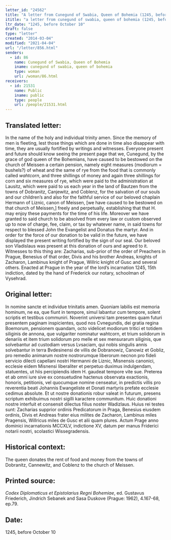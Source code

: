 ```yaml
---
letter_id: "24562"
title: "A letter from Cunegund of Swabia, Queen of Bohemia (1245, before October 10)"
ititle: "a letter from cunegund of swabia, queen of bohemia (1245, before october 10)"
ltr_date: "1245, before October 10"
draft: false
type: "letter"
created: "2014-03-04"
modified: "2021-04-04"
url: "/letter/856.html"
senders:
  - id: 86
    name: Cunegund of Swabia, Queen of Bohemia
    iname: cunegund of swabia, queen of bohemia
    type: woman
    url: /woman/86.html
receivers:
  - id: 21531
    name: Public
    iname: public
    type: people
    url: /people/21531.html
---
```

<h2> Translated letter:</h2><p>In the name of the holy and individual trinity amen. Since the memory of men is fleeting, lest those things which are done in time also disappear with time, they are usually fortified by writings and witnesses. Everyone present and future should know seeing the present page that we, Cunegund, by the grace of god queen of the Bohemians, have caused to be bestowed on the church of Meissen a certain pension, namely eight measures (modiorum = bushels?) of wheat and the same of rye from the food that is commonly called <em>wahtcorn</em>, and three shillings of money and again three shillings for corn and six measures of rye, which were paid to the administration at Lausitz, which were paid to us each year in the land of Bautzen from the towns of Dobranitz, Canjewitz, and Coblenz, for the salvation of our souls and our children’s and also for the faithful service of our beloved chaplain Hermann of Liznic, canon of Meissen, [we have caused to be bestowed on that church of Meissen,] freely and perpetually, establishing that that H. may enjoy these payments for the time of his life. Moreover we have granted to said church to be absolved from every law or custom observed up to now of charge, fee, claim, or tax by whatever name, in said towns for respect to blessed John the Evangelist and Donatus the martyr. And in order for the force of our donation to be valid in the future, we have displayed the present writing fortified by the sign of our seal. Our beloved son Vladislaus was present at this donation of ours and agreed to it. Witnesses to this thing are: Zacharias, sub-prior of the order of Preachers in Prague, Benesius of that order, Divis and his brother Andreas, knights of Zacharon, Lambinus knight of Prague, Willric knight of Gusc and several others. Enacted at Prague in the year of the lord’s incarnation 1245, 15th indiction, dated by the hand of Frederick our notary, schoolman of Vysehrad.</p><h2 class="mt-4"> Original letter:</h2>In nomine sancte et individue trinitatis amen.  Quoniam labilis est memoria hominum, ne ea, que fiunt in tempore, simul labantur cum tempore, solent scriptis et testibus communiri.  Noverint universi tam presentes quam futuri presentem paginam inspicientes, quod nos Cvnegundis, dei gratia regina Boemorum, pensionem quandam, octo videlicet modiorum tritici et totidem siliginis de annona, que vulgariter nominatur wahtcorn, et trium solidorum in denariis et item trium solidorum pro melle et sex mensurarum siliginis, que solvebantur ad custodiam versus Lvsaciam, qui nobis singulis annis solvebantur in terra Bvdesinensi de villis de Dobranowiz, Canowiz et Gobliz, pro remedio animarum nostre nostrorumque liberorum necnon pro fideli servicio dilecti capellani nostri Hermanni de Liznic, Misnensis canonici, ecclesie eidem Misnensi liberaliter et perpetuo duximus indulgendam, statuentes, ut hiis percipiendis idem H. gaudeat tempore vite sue.  Preterea et ab omni iure sive ex consuetudine hactenus observata exactionis, honoris, petitionis, vel quocumque nomine censeatur, in predictis villis pro reverentia beati Johannis Ewangeliste et Donati martyris prefate ecclesie cedimus absolute.  Et ut nostre donationis robur valeat in futurum, presens scriptum exhibuimus nostri sigilli karactere communitum.  Huic donationi nostre interfuit et consensit dilectus filius noster Wadizlaus.  Huius rei testes sunt:  Zacharias supprior ordinis Predicatorum in Praga, Benesius eiusdem ordinis, Divis et Andreas frater eius milites de Zacharon, Lambinus miles Pragensis, Willricus miles de Gusc et alii quam plures.
Actum Prage anno dominici incarnationis MCCXLV, indictione XV, datum per manus Friderici notarii nostri, scolastici Wissegradensis.
<h2 class="mt-4"> Historical context:</h2>The queen donates the rent of food and money from the towns of Dobranitz, Cannewitz, and Coblenz to the church of Meissen.
<h2 class="mt-4"> Printed source:</h2><p><em>Codex Diplomaticus et Epistolarius Regni Bohemiae</em>, ed. Gustavus Friederich, Jindrich Sebanek and Sasa Duskove (Prague: 1962), 4.167-68, ep.79.</p><h2 class="mt-4"> Date:</h2>1245, before October 10